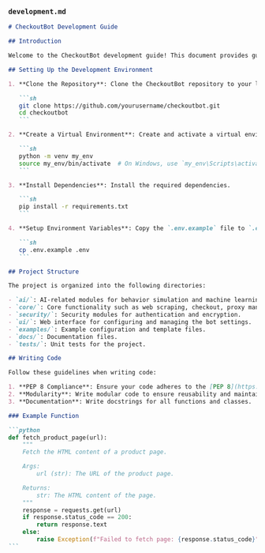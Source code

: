 ### `development.md`

````markdown
# CheckoutBot Development Guide

## Introduction

Welcome to the CheckoutBot development guide! This document provides guidelines for contributing to the CheckoutBot project, including setting up the development environment, writing code, and running tests.

## Setting Up the Development Environment

1. **Clone the Repository**: Clone the CheckoutBot repository to your local machine.

   ```sh
   git clone https://github.com/yourusername/checkoutbot.git
   cd checkoutbot
   ```

2. **Create a Virtual Environment**: Create and activate a virtual environment.

   ```sh
   python -m venv my_env
   source my_env/bin/activate  # On Windows, use `my_env\Scripts\activate`
   ```

3. **Install Dependencies**: Install the required dependencies.

   ```sh
   pip install -r requirements.txt
   ```

4. **Setup Environment Variables**: Copy the `.env.example` file to `.env` and configure your environment variables.

   ```sh
   cp .env.example .env
   ```

## Project Structure

The project is organized into the following directories:

- `ai/`: AI-related modules for behavior simulation and machine learning.
- `core/`: Core functionality such as web scraping, checkout, proxy management, CAPTCHA handling, and notifications.
- `security/`: Security modules for authentication and encryption.
- `ui/`: Web interface for configuring and managing the bot settings.
- `examples/`: Example configuration and template files.
- `docs/`: Documentation files.
- `tests/`: Unit tests for the project.

## Writing Code

Follow these guidelines when writing code:

1. **PEP 8 Compliance**: Ensure your code adheres to the [PEP 8](https://www.python.org/dev/peps/pep-0008/) style guide.
2. **Modularity**: Write modular code to ensure reusability and maintainability.
3. **Documentation**: Write docstrings for all functions and classes.

### Example Function

```python
def fetch_product_page(url):
    """
    Fetch the HTML content of a product page.

    Args:
        url (str): The URL of the product page.

    Returns:
        str: The HTML content of the page.
    """
    response = requests.get(url)
    if response.status_code == 200:
        return response.text
    else:
        raise Exception(f"Failed to fetch page: {response.status_code}")
```
````
